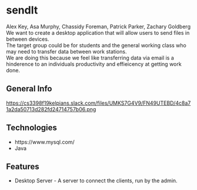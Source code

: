 # sendIt
Alex Key, Asa Murphy, Chassidy Foreman, Patrick Parker, Zachary Goldberg<br>
We want to create a desktop application that will allow users to send files in between devices.<br>
The target group could be for students and the general working class who may need to transfer data between work stations.<br>
We are doing this because we feel like transferring data via email is a hinderence to an individuals productivity and effieicency at getting work done.<br>

## General Info
https://cs3398f19kelpians.slack.com/files/UMKS7G4V9/FN49UTEBD/4c8a71a2da50713d282fd24714757b06.png <!--Application logo -->

## Technologies
<ul>
  <li>https://www.mysql.com/</li>
  <li>Java</li>
</ul>

## Features
<ul>
  <li>Desktop Server - A server to connect the clients, run by the admin.</li>
</ul>

